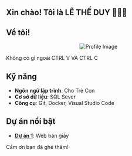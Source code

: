 ## Xin chào! Tôi là **LÊ THẾ DUY** 💪🤝🙌

## Về tôi!

<p align="center">
    <img src="https://github.com/user-attachments/assets/b6e52e3b-216c-4b38-a187-311c3d0cf4fb" alt="Profile Image" style="max-width: 100%; height: auto;">
</p>

Không có gì ngoài CTRL V VÀ CTRL C 

## Kỹ năng
- **Ngôn ngữ lập trình**: Cho Trẻ Con 
- **Cơ sở dữ liệu**: SQL Sever
- **Công cụ**: Git, Docker, Visual Studio Code

## Dự án nổi bật
- [**Dự án 1**](https://github.com/Duydzsiuecap/Adidas1): Web bán giầy

Cảm ơn bạn đã ghé thăm!
